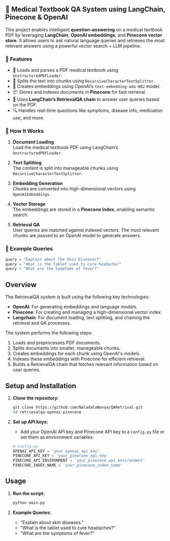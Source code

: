 ## 🧠 Medical Textbook QA System using LangChain, Pinecone & OpenAI

This project enables intelligent **question-answering** on a medical textbook PDF by leveraging **LangChain**, **OpenAI embeddings**, and **Pinecone vector store**. It allows users to ask natural language queries and retrieves the most relevant answers using a powerful vector search + LLM pipeline.


### 🚀 Features

- 📄 Loads and parses a PDF medical textbook using `UnstructuredPDFLoader`.
- 🧩 Splits the text into chunks using `RecursiveCharacterTextSplitter`.
- 🧠 Creates embeddings using OpenAI’s `text-embedding-ada-002` model.
- 📦 Stores and indexes documents in **Pinecone** for fast retrieval.
- 🤖 Uses **LangChain’s RetrievalQA chain** to answer user queries based on the PDF.
- 🔍 Handles real-time questions like symptoms, disease info, medication use, and more.


### 📁 How It Works

1. **Document Loading**  
   Load the medical textbook PDF using LangChain’s `UnstructuredPDFLoader`.

2. **Text Splitting**  
   The content is split into manageable chunks using `RecursiveCharacterTextSplitter`.

3. **Embedding Generation**  
   Chunks are converted into high-dimensional vectors using `OpenAIEmbeddings`.

4. **Vector Storage**  
   The embeddings are stored in a **Pinecone index**, enabling semantic search.

5. **Retrieval QA**  
   User queries are matched against indexed vectors. The most relevant chunks are passed to an OpenAI model to generate answers.

### 🧪 Example Queries

```python
query = "Explain about the Skin Diseases?"
query = "What is the Tablet used to cure headache?"
query = "What are the Symptoms of fever?"
```

## Overview

The RetrievalQA system is built using the following key technologies:
- **OpenAI**: For generating embeddings and language models.
- **Pinecone**: For creating and managing a high-dimensional vector index.
- **Langchain**: For document loading, text splitting, and chaining the retrieval and QA processes.

The system performs the following steps:
1. Loads and preprocesses PDF documents.
2. Splits documents into smaller, manageable chunks.
3. Creates embeddings for each chunk using OpenAI's models.
4. Indexes these embeddings with Pinecone for efficient retrieval.
5. Builds a RetrievalQA chain that fetches relevant information based on user queries.

## Setup and Installation

1. **Clone the repository:**
    ```bash
    git clone https://github.com/NaladalaNavya/QARetrival.git
    cd retrievalqa-openai-pinecone
    ```

2. **Set up API keys:**
    - Add your OpenAI API key and Pinecone API key to a `config.py` file or set them as environment variables.
    ```python
    # config.py
    OPENAI_API_KEY = 'your_openai_api_key'
    PINECONE_API_KEY = 'your_pinecone_api_key'
    PINECONE_API_ENVIRONMENT = 'your_pinecone_api_environment'
    PINECONE_INDEX_NAME = 'your_pinecone_index_name'
    ```

## Usage

1. **Run the script:**
    ```bash
    python main.py
    ```

2. **Example Queries:**
    - "Explain about skin diseases."
    - "What is the tablet used to cure headaches?"
    - "What are the symptoms of fever?"
